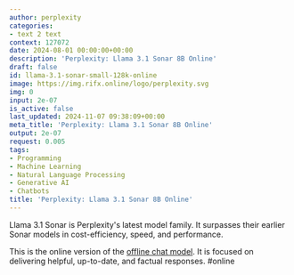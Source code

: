 ```yaml
---
author: perplexity
categories:
- text 2 text
context: 127072
date: 2024-08-01 00:00:00+00:00
description: 'Perplexity: Llama 3.1 Sonar 8B Online'
draft: false
id: llama-3.1-sonar-small-128k-online
image: https://img.rifx.online/logo/perplexity.svg
img: 0
input: 2e-07
is_active: false
last_updated: 2024-11-07 09:38:09+00:00
meta_title: 'Perplexity: Llama 3.1 Sonar 8B Online'
output: 2e-07
request: 0.005
tags:
- Programming
- Machine Learning
- Natural Language Processing
- Generative AI
- Chatbots
title: 'Perplexity: Llama 3.1 Sonar 8B Online'
---
```
















Llama 3.1 Sonar is Perplexity's latest model family. It surpasses their earlier Sonar models in cost-efficiency, speed, and performance.

This is the online version of the [offline chat model](/perplexity/llama-3.1-sonar-small-128k-chat). It is focused on delivering helpful, up-to-date, and factual responses. #online

